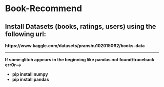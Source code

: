 # Book-Recommend

<H2><B>Install Datasets (books, ratings, users) using the following url:</H2>
https://www.kaggle.com/datasets/pranshu102015062/books-data
<br>
  <hr />
  

If some glitch appears in the beginning like pandas not found/traceback err0r-->   
<ul> 
  <li>pip install numpy
  <li>pip install pandas

